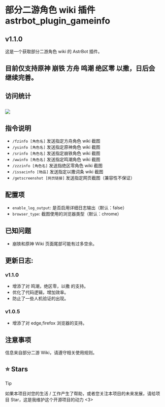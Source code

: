# 部分二游角色 wiki 插件 astrbot_plugin_gameinfo

## v1.1.0

这是一个获取部分二游角色 wiki 的 AstrBot 插件。

## 目前仅支持原神 崩铁 方舟 鸣潮 绝区零 以撒，日后会继续完善。

## 访问统计

## <a href="https://count.getloli.com/"><img src="https://count.getloli.com/get/@:astrbot_plugin_gameinfo?theme=rule34"></a>

## 指令说明

- `/fzinfo [角色名]` 发送指定方舟角色 wiki 截图
- `/ysinfo [角色名]` 发送指定原神角色 wiki 截图
- `/srinfo [角色名]` 发送指定崩铁角色 wiki 截图
- `/wwinfo [角色名]` 发送指定鸣潮角色 wiki 截图
- `/zzzinfo [角色名]` 发送指绝区零角色 wiki 截图
- `/issacinfo [物品]` 发送指定以撒词条 wiki 截图
- `/getscreenshot [网页链接]` 发送指定网页截图（兼容性不保证）

## 配置项

- `enable_log_output`: 是否启用详细日志输出（默认：false）
- `browser_type`: 截图使用的浏览器类型（默认：chrome）

## 已知问题

- 崩铁和原神 Wiki 页面尾部可能有过多空余。

## 更新日志:

### v1.1.0

- 增添了对 鸣潮，绝区零，以撒 的支持。
- 优化了代码逻辑，增加效率。
- 防止了一些人机验证的出现。

### v1.0.5

- 增添了对 edge,firefox 浏览器的支持。

## 注意事项

信息来自部分二游 Wiki，请遵守相关使用规则。

## ⭐ Stars

> [!TIP]
> 如果本项目对您的生活 / 工作产生了帮助，或者您关注本项目的未来发展，请给项目 Star，这是我维护这个开源项目的动力 <3>
